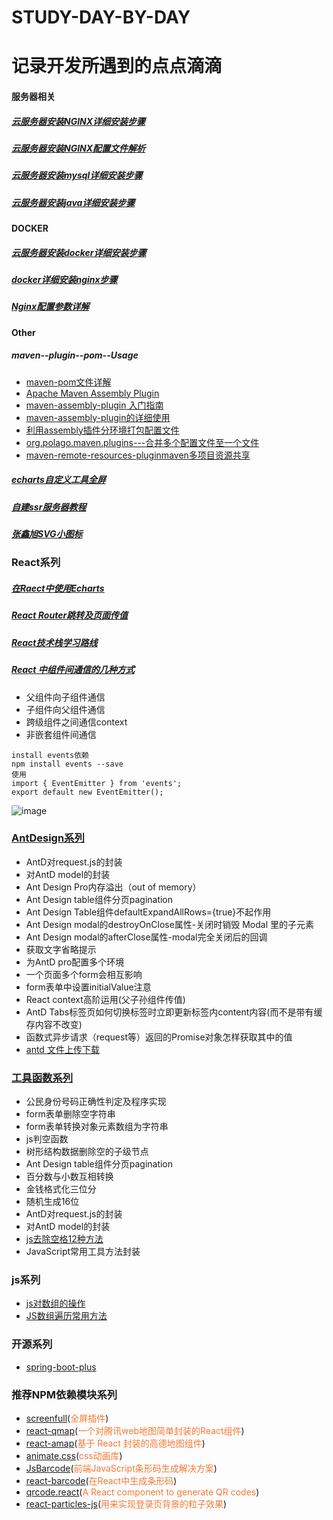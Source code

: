 # STUDY-DAY-BY-DAY
<h1>记录开发所遇到的点点滴滴</h1>

<!-- /TOC -->
#### 服务器相关
##### [云服务器安装NGINX详细安装步骤](https://github.com/FanFanJUN/STUDY-DAY-BY-DAY/blob/master/nginx/NGINXinstall.md)
##### [云服务器安装NGINX配置文件解析](https://github.com/FanFanJUN/STUDY-DAY-BY-DAY/blob/master/nginx/NGINXconf.md)
##### [云服务器安装mysql详细安装步骤](https://github.com/FanFanJUN/STUDY-DAY-BY-DAY/blob/master/yumMysql.md)
##### [云服务器安装java详细安装步骤](https://github.com/FanFanJUN/STUDY-DAY-BY-DAY/blob/master/yumJava.md)

#### DOCKER
##### [云服务器安装docker详细安装步骤](https://github.com/FanFanJUN/STUDY-DAY-BY-DAY/blob/master/docker/dockerinstall.md)
##### [docker详细安装nginx步骤](https://github.com/FanFanJUN/STUDY-DAY-BY-DAY/blob/master/docker/dockerNGINX.md)
##### [Nginx配置参数详解](https://github.com/FanFanJUN/STUDY-DAY-BY-DAY/blob/master/nginx/NGINXdetail.md)

#### Other
##### maven--plugin--pom--Usage
- [maven-pom文件详解](https://github.com/FanFanJUN/STUDY-DAY-BY-DAY/blob/master/other/maven.md)
- [Apache Maven Assembly Plugin](http://maven.apache.org/plugins/maven-assembly-plugin/index.html)
- [maven-assembly-plugin 入门指南](https://www.jianshu.com/p/14bcb17b99e0)
- [maven-assembly-plugin的详细使用](https://blog.wfyvv.com/archives/25.html)
- [利用assembly插件分环境打包配置文件](https://www.jianshu.com/p/7e7c7c95ff13)
- [org.polago.maven.plugins---合并多个配置文件至一个文件](https://www.polago.org/merge-properties-maven-plugin/usage.html)
- [maven-remote-resources-pluginmaven多项目资源共享](https://maven.apache.org/plugins/maven-remote-resources-plugin/examples/sharing-resources.html)
##### [echarts自定义工具全屏](https://github.com/FanFanJUN/STUDY-DAY-BY-DAY/blob/master/other/echartsfullscreen.md)
##### [自建ssr服务器教程](https://github.com/FanFanJUN/STUDY-DAY-BY-DAY/blob/master/ssrbuild.md)
##### [张鑫旭SVG小图标](https://www.zhangxinxu.com/sp/icon/)

### React系列
#####  [在Raect中使用Echarts](https://github.com/FanFanJUN/STUDY-DAY-BY-DAY/blob/master/react/Echarts.md)
#####  [React Router跳转及页面传值](https://github.com/FanFanJUN/STUDY-DAY-BY-DAY/blob/master/react/routervalue.md)
#####  [React技术栈学习路线](https://github.com/FanFanJUN/STUDY-DAY-BY-DAY/blob/master/react/Reactjsz.md)
#####  [React 中组件间通信的几种方式](https://www.geekjc.com/post/5d1042d2d0c7531201ac2fa2)
- 父组件向子组件通信
- 子组件向父组件通信
- 跨级组件之间通信context
- 非嵌套组件间通信
```
install events依赖
npm install events --save
使用
import { EventEmitter } from 'events';
export default new EventEmitter();

```
![image](https://geekjc-img.geekjc.com/FiCoJwlG9mHzStmC0jq7CXaYudUQ)
### [AntDesign系列](https://github.com/FanFanJUN/STUDY-DAY-BY-DAY/blob/master/antd/antds.md)
- AntD对request.js的封装
- 对AntD model的封装
- Ant Design Pro内存溢出（out of memory）
- Ant Design table组件分页pagination
- Ant Design Table组件defaultExpandAllRows={true}不起作用
- Ant Design modal的destroyOnClose属性-关闭时销毁 Modal 里的子元素
- Ant Design modal的afterClose属性-modal完全关闭后的回调
- 获取文字省略提示
- 为AntD pro配置多个环境
- 一个页面多个form会相互影响
- form表单中设置initialValue注意
- React context高阶运用(父子孙组件传值)
- AntD Tabs标签页如何切换标签时立即更新标签内content内容(而不是带有缓存内容不改变)
- 函数式异步请求（request等）返回的Promise对象怎样获取其中的值
- [antd 文件上传下载](https://github.com/FanFanJUN/STUDY-DAY-BY-DAY/blob/master/react/antdownup.md)

### [工具函数系列](https://github.com/FanFanJUN/STUDY-DAY-BY-DAY/blob/master/js/utils.md)
- 公民身份号码正确性判定及程序实现
- form表单删除空字符串
- form表单转换对象元素数组为字符串
- js判空函数
- 树形结构数据删除空的子级节点
- Ant Design table组件分页pagination
- 百分数与小数互相转换
- 金钱格式化三位分
- 随机生成16位
- AntD对request.js的封装
- 对AntD model的封装
- [js去除空格12种方法](https://www.geekjc.com/post/5b8749799f04900c18a1e5f9)
- JavaScript常用工具方法封装

### js系列
- [js对数组的操作](https://github.com/FanFanJUN/STUDY-DAY-BY-DAY/blob/master/js/array.md)
- [JS数组遍历常用方法](https://github.com/FanFanJUN/STUDY-DAY-BY-DAY/blob/master/js/jsfor.md)

### 开源系列
- [spring-boot-plus](https://springboot.plus/)
### 推荐NPM依赖模块系列
- [screenfull](https://github.com/sindresorhus/screenfull.js/)(<span style="color: rgb(243,121,52);">全屏插件</span>)
- [react-qmap](https://github.com/yezihaohao/react-qmap)(<span style="color: rgb(243,121,52);">一个对腾讯web地图简单封装的React组件</span>)
- [react-amap](https://github.com/ElemeFE/react-amap)(<span style="color: rgb(243,121,52);">基于 React 封装的高德地图组件</span>)
- [animate.css](https://github.com/daneden/animate.css)(<span style="color: rgb(243,121,52);">css动画库</span>)
- [JsBarcode](https://github.com/lindell/JsBarcode)(<span style="color: rgb(243,121,52);">前端JavaScript条形码生成解决方案</span>)
- [react-barcode](https://github.com/kciter/react-barcode)(<span style="color: rgb(243,121,52);">在React中生成条形码</span>)
- [qrcode.react](https://github.com/zpao/qrcode.react)(<span style="color: rgb(243,121,52);">A React component to generate QR codes</span>)
- [react-particles-js](https://github.com/Wufe/react-particles-js)(<span style="color: rgb(243,121,52);">用来实现登录页背景的粒子效果</span>)
